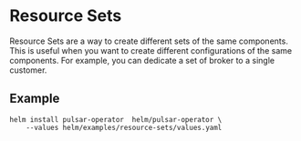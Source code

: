 # Resource Sets

Resource Sets are a way to create different sets of the same components. This is useful when you want to create different configurations of the same components. For example, you can dedicate a set of broker to a single customer.

## Example

```
helm install pulsar-operator  helm/pulsar-operator \
    --values helm/examples/resource-sets/values.yaml 
```